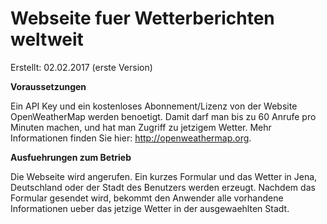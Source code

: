 # Webseite fuer Wetterberichten weltweit

Erstellt: 02.02.2017 (erste Version)

**Voraussetzungen**

Ein API Key und ein kostenloses Abonnement/Lizenz von der Website OpenWeatherMap werden benoetigt. Damit darf man bis zu 
60 Anrufe pro Minuten machen, und hat man Zugriff zu jetzigem Wetter. Mehr Informationen finden Sie hier: 
http://openweathermap.org.

**Ausfuehrungen zum Betrieb**

Die Webseite wird angerufen. Ein kurzes Formular und das Wetter in Jena, Deutschland oder der Stadt des Benutzers werden 
erzeugt. Nachdem das Formular gesendet wird, bekommt den Anwender alle vorhandene Informationen ueber das jetzige Wetter 
in der ausgewaehlten Stadt.

